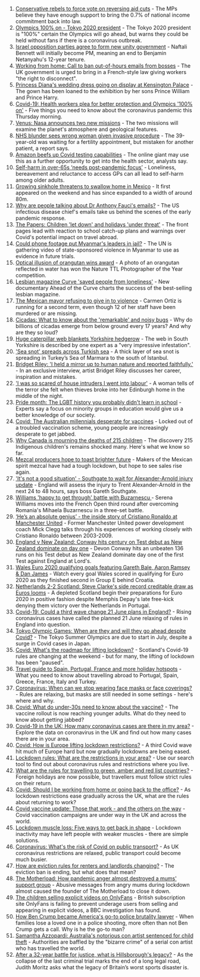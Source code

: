 1. [Conservative rebels to force vote on reversing aid cuts](https://www.bbc.co.uk/news/uk-57338465) - The MPs believe they have enough support to bring the 0.7% of national income commitment back into law.
2. [Olympics 100% on - Tokyo 2020 president](https://www.bbc.co.uk/sport/olympics/57329388) - The Tokyo 2020 president is "100%" certain the Olympics will go ahead, but warns they could be held without fans if there is a coronavirus outbreak.
3. [Israel opposition parties agree to form new unity government](https://www.bbc.co.uk/news/world-middle-east-57336574) - Naftali Bennett will initially become PM, meaning an end to Benjamin Netanyahu's 12-year tenure.
4. [Working from home: Call to ban out-of-hours emails from bosses](https://www.bbc.co.uk/news/uk-politics-57314814) - The UK government is urged to bring in a French-style law giving workers "the right to disconnect".
5. [Princess Diana's wedding dress going on display at Kensington Palace](https://www.bbc.co.uk/news/uk-57338265) - The gown has been loaned to the exhibition by her sons Prince William and Prince Harry.
6. [Covid-19: Health workers plea for better protection and Olympics '100% on'](https://www.bbc.co.uk/news/uk-57338305) - Five things you need to know about the coronavirus pandemic this Thursday morning.
7. [Venus: Nasa announces two new missions](https://www.bbc.co.uk/news/science-environment-57339355) - The two missions will examine the planet's atmosphere and geological features.
8. [NHS blunder sees wrong woman given invasive procedure](https://www.bbc.co.uk/news/health-57329079) - The 39-year-old was waiting for a fertility appointment, but mistaken for another patient, a report says.
9. [Amazon beefs up Covid testing capabilities](https://www.bbc.co.uk/news/business-57325574) - The online giant may use this as a further opportunity to get into the health sector, analysts say.
10. [Self-harm in over-65s ‘needs post-pandemic focus’](https://www.bbc.co.uk/news/health-57164918) - Loneliness, bereavement and reluctance to access GPs can all lead to self-harm among older adults.
11. [Growing sinkhole threatens to swallow home in Mexico](https://www.bbc.co.uk/news/world-latin-america-57338380) - It first appeared on the weekend and has since expanded to a width of around 80m.
12. [Why are people talking about Dr Anthony Fauci's emails?](https://www.bbc.co.uk/news/world-us-canada-57336280) - The US infectious disease chief's emails take us behind the scenes of the early pandemic response.
13. [The Papers: Children 'let down' and holidays 'under threat'](https://www.bbc.co.uk/news/blogs-the-papers-57338815) - The front pages lead with reaction to school catch-up plans and warnings over Covid's potential impact on travel abroad.
14. [Could phone footage put Myanmar's leaders in jail?](https://www.bbc.co.uk/news/world-asia-57332985) - The UN is gathering video of state-sponsored violence in Myanmar to use as evidence in future trials.
15. [Optical illusion of orangutan wins award](https://www.bbc.co.uk/news/in-pictures-57335458) - A photo of an orangutan reflected in water has won the Nature TTL Photographer of the Year competition.
16. [Lesbian magazine Curve 'saved people from loneliness'](https://www.bbc.co.uk/news/entertainment-arts-57332101) - New documentary Ahead of the Curve charts the success of the best-selling lesbian magazine.
17. [The Mexican mayor refusing to give in to violence](https://www.bbc.co.uk/news/world-latin-america-57336254) - Carmen Ortiz is running for a second term, even though 12 of her staff have been murdered or are missing.
18. [Cicadas: What to know about the 'remarkable' and noisy bugs](https://www.bbc.co.uk/news/world-us-canada-57335800) - Why do billions of cicadas emerge from below ground every 17 years? And why are they so loud?
19. [Huge caterpillar web blankets Yorkshire hedgerow](https://www.bbc.co.uk/news/uk-england-south-yorkshire-57331703) - The web in South Yorkshire is described by one expert as a "very impressive infestation".
20. ['Sea snot' spreads across Turkish sea](https://www.bbc.co.uk/news/science-environment-57336252) - A thick layer of sea snot is spreading in Turkey’s Sea of Marmara to the south of Istanbul.
21. [Bridget Riley: 'I held a mirror up to human nature and reported faithfully.'](https://www.bbc.co.uk/news/entertainment-arts-57332625) - In an exclusive interview, artist Bridget Riley discusses her career, inspiration and mistakes.
22. ['I was so scared of house intruders I went into labour'](https://www.bbc.co.uk/news/uk-scotland-edinburgh-east-fife-57316466) - A woman tells of the terror she felt when thieves broke into her Edinburgh home in the middle of the night.
23. [Pride month: The LGBT history you probably didn't learn in school](https://www.bbc.co.uk/news/newsbeat-57176199) - Experts say a focus on minority groups in education would give us a better knowledge of our society.
24. [Covid: The Australian millennials desperate for vaccines](https://www.bbc.co.uk/news/world-australia-57325514) - Locked out of a troubled vaccination scheme, young people are increasingly desperate to get jabbed.
25. [Why Canada is mourning the deaths of 215 children](https://www.bbc.co.uk/news/world-us-canada-57325653) - The discovery 215 Indigenous children's remains shocked many. Here's what we know so far.
26. [Mezcal producers hope to toast brighter future](https://www.bbc.co.uk/news/business-57231020) - Makers of the Mexican spirit mezcal have had a tough lockdown, but hope to see sales rise again.
27. ['It's not a good situation' - Southgate to wait for Alexander-Arnold injury update](https://www.bbc.co.uk/sport/football/57338349) - England will assess the injury to Trent Alexander-Arnold in the next 24 to 48 hours, says boss Gareth Southgate.
28. [Williams 'happy to get through' battle with Buzarnescu ](https://www.bbc.co.uk/sport/tennis/57331210) - Serena Williams moves into the French Open third round after overcoming Romania's Mihaela Buzarnescu in a three-set battle.
29. [‘He’s an absolute genius’ - the inside story of Cristiano Ronaldo at Manchester United](https://www.bbc.co.uk/sport/av/football/57333900) - Former Manchester United power development coach Mick Clegg talks through his experiences of working closely with Cristiano Ronaldo between 2003-2009.
30. [England v New Zealand: Conway hits century on Test debut as New Zealand dominate on day one](https://www.bbc.co.uk/sport/av/cricket/57329314) - Devon Conway hits an unbeaten 136 runs on his Test debut as New Zealand dominate day one of the first Test against England at Lord's.
31. [Wales Euro 2020 qualifying goals featuring Gareth Bale, Aaron Ramsey & Dan James](https://www.bbc.co.uk/sport/av/football/57324106) - Watch every goal Wales scored in qualifying for Euro 2020 as they finished second in Group E behind Croatia.
32. [Netherlands 2-2 Scotland: Steve Clarke's side record creditable draw as Euros looms](https://www.bbc.co.uk/sport/football/57250376) - A depleted Scotland begin their preparations for Euro 2020 in positive fashion despite Memphis Depay's late free-kick denying them victory over the Netherlands in Portugal.
33. [Covid-19: Could a third wave change 21 June plans in England?](https://www.bbc.co.uk/news/health-57328469) - Rising coronavirus cases have called the planned 21 June relaxing of rules in England into question.
34. [Tokyo Olympic Games: When are they and will they go ahead despite Covid?](https://www.bbc.co.uk/news/world-asia-57240044) - The Tokyo Summer Olympics are due to start in July, despite a surge in Covid cases in Japan.
35. [Covid: What's the roadmap for lifting lockdown?](https://www.bbc.co.uk/news/explainers-52530518) - Scotland's Covid-19 rules are changing at the weekend - but for many, the lifting of lockdown has been "paused".
36. [Travel guide to Spain, Portugal, France and more holiday hotspots](https://www.bbc.co.uk/news/explainers-56997931) - What you need to know about travelling abroad to Portugal, Spain, Greece, France, Italy and Turkey.
37. [Coronavirus: When can we stop wearing face masks or face coverings?](https://www.bbc.co.uk/news/health-51205344) - Rules are relaxing, but masks are still needed in some settings - here's where and why.
38. [Covid: What do under-30s need to know about the vaccine?](https://www.bbc.co.uk/news/health-57273875) - The vaccine rollout is now reaching younger adults. What do they need to know about getting jabbed?
39. [Covid-19 in the UK: How many coronavirus cases are there in my area?](https://www.bbc.co.uk/news/uk-51768274) - Explore the data on coronavirus in the UK and find out how many cases there are in your area.
40. [Covid: How is Europe lifting lockdown restrictions?](https://www.bbc.co.uk/news/explainers-53640249) - A third Covid wave hit much of Europe hard but now gradually lockdowns are being eased.
41. [Lockdown rules: What are the restrictions in your area?](https://www.bbc.co.uk/news/uk-54373904) - Use our search tool to find out about coronavirus rules and restrictions where you live.
42. [What are the rules for travelling to green, amber and red list countries?](https://www.bbc.co.uk/news/explainers-52544307) - Foreign holidays are now possible, but travellers must follow strict rules on their return.
43. [Covid: Should I be working from home or going back to the office?](https://www.bbc.co.uk/news/business-52567567) - As lockdown restrictions ease gradually across the UK, what are the rules about returning to work?
44. [Covid vaccine update: Those that work - and the others on the way](https://www.bbc.co.uk/news/health-51665497) - Covid vaccination campaigns are under way in the UK and across the world.
45. [Lockdown muscle loss: Five ways to get back in shape](https://www.bbc.co.uk/news/uk-56887390) - Lockdown inactivity may have left people with weaker muscles - there are simple solutions.
46. [Coronavirus: What's the risk of Covid on public transport?](https://www.bbc.co.uk/news/health-51736185) - As UK coronavirus restrictions are relaxed, public transport could become much busier.
47. [How are eviction rules for renters and landlords changing?](https://www.bbc.co.uk/news/explainers-53860154) - The eviction ban is ending, but what does that mean?
48. [The Motherload: How pandemic anger almost destroyed a mums' support group](https://www.bbc.co.uk/news/stories-57285368) - Abusive messages from angry mums during lockdown almost caused the founder of The Motherload to close it down.
49. [The children selling explicit videos on OnlyFans](https://www.bbc.co.uk/news/uk-57255983) - British subscription site OnlyFans is failing to prevent underage users from selling and appearing in explicit videos, a BBC investigation has found.
50. [How Ben Crump became America's go-to police brutality lawyer](https://www.bbc.co.uk/news/world-us-canada-57038162) - When families lose a loved one in a police shooting, more often than not Ben Crump gets a call. Why is he the go-to man?
51. [Samantha Azzopardi: Australia's notorious con artist sentenced for child theft](https://www.bbc.co.uk/news/world-australia-57284621) - Authorities are baffled by the "bizarre crime" of a serial con artist who has travelled the world.
52. [After a 32-year battle for justice, what is Hillsborough's legacy?](https://www.bbc.co.uk/news/uk-57281398) - As the collapse of the last criminal trial marks the end of a long legal road, Judith Moritz asks what the legacy of Britain’s worst sports disaster is.
